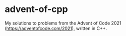# advent-of-cpp
My solutions to problems from the Advent of Code 2021 (https://adventofcode.com/2021), written in C++.

